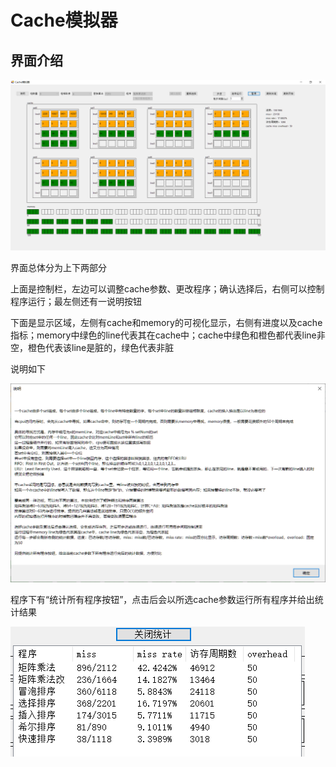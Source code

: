 # Cache模拟器

## 界面介绍

![image-20220708144021724](figs/image-20220708144021724.png)

界面总体分为上下两部分

上面是控制栏，左边可以调整cache参数、更改程序；确认选择后，右侧可以控制程序运行；最左侧还有一说明按钮

下面是显示区域，左侧有cache和memory的可视化显示，右侧有进度以及cache指标；memory中绿色的line代表其在cache中；cache中绿色和橙色都代表line非空，橙色代表该line是脏的，绿色代表非脏

说明如下

<img src="figs/image-20220708144758840.png" alt="image-20220708144758840" style="zoom:80%;" />

程序下有“统计所有程序按钮”，点击后会以所选cache参数运行所有程序并给出统计结果

![image-20220708145116728](figs/image-20220708145116728.png)


